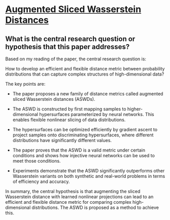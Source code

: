 # [Augmented Sliced Wasserstein Distances](https://arxiv.org/abs/2006.08812v7)

## What is the central research question or hypothesis that this paper addresses?

 Based on my reading of the paper, the central research question is:

How to develop an efficient and flexible distance metric between probability distributions that can capture complex structures of high-dimensional data? 

The key points are:

- The paper proposes a new family of distance metrics called augmented sliced Wasserstein distances (ASWDs). 

- The ASWD is constructed by first mapping samples to higher-dimensional hypersurfaces parameterized by neural networks. This enables flexible nonlinear slicing of data distributions.

- The hypersurfaces can be optimized efficiently by gradient ascent to project samples onto discriminating hypersurfaces, where different distributions have significantly different values. 

- The paper proves that the ASWD is a valid metric under certain conditions and shows how injective neural networks can be used to meet those conditions.

- Experiments demonstrate that the ASWD significantly outperforms other Wasserstein variants on both synthetic and real-world problems in terms of efficiency and accuracy.

In summary, the central hypothesis is that augmenting the sliced Wasserstein distance with learned nonlinear projections can lead to an efficient and flexible distance metric for comparing complex high-dimensional distributions. The ASWD is proposed as a method to achieve this.
